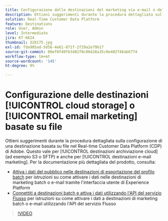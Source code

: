 ```yaml
---
title: Configurazione delle destinazioni del marketing via e-mail o dell’archiviazione cloud basata su file
description: Ottieni suggerimenti durante la procedura dettagliata sulla configurazione di una destinazione basata su file nel Real-Time CDP di Adobe. Questo vale per le destinazioni di archiviazione cloud (ad esempio S3 o SFTP) e anche per le destinazioni del marketing via e-mail.
solution: Real-Time Customer Data Platform
feature: Destinations
role: User, Admin
level: Intermediate
jira: KT-6624
thumbnail: 328175.jpg
exl-id: fda985ad-5d56-4e61-871f-2f29a2e79b17
source-git-commit: 00ef0f40fb3d82f0c06428a35c0e402f46ab6774
workflow-type: tm+mt
source-wordcount: '145'
ht-degree: 0%

---
```


# Configurazione delle destinazioni [!UICONTROL cloud storage] o [!UICONTROL email marketing] basate su file

Ottieni suggerimenti durante la procedura dettagliata sulla configurazione di una destinazione basata su file nel Real-time Customer Data Platform (CDP) di Adobe. Questo vale per [!UICONTROL destinazioni archiviazione cloud] (ad esempio S3 o SFTP) e anche per [!UICONTROL destinazioni e-mail marketing]. Per la documentazione più dettagliata del prodotto, consulta:

* [Attiva i dati del pubblico nelle destinazioni di esportazione del profilo batch](https://experienceleague.adobe.com/docs/experience-platform/destinations/ui/activate/activate-batch-profile-destinations.html) per istruzioni su come attivare i dati nelle destinazioni di marketing batch o e-mail tramite l&#39;interfaccia utente di Experience Platform
* [Connettiti a destinazioni batch e attiva i dati utilizzando l&#39;API del servizio Flusso](https://experienceleague.adobe.com/docs/experience-platform/destinations/api/connect-activate-batch-destinations.html) per istruzioni su come attivare i dati a destinazioni di marketing batch o e-mail utilizzando l&#39;API del servizio Flusso

>[!VIDEO](https://video.tv.adobe.com/v/328175/?learn=on)
